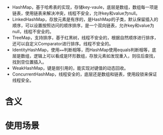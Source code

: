 - HashMap，基于哈希表的实现，存储key-vaule，底层是数组，数组每一项是链表，使用链表来解决冲突，线程不安全，允许key和value为null。
- LinkedHashMap，存放元素是有序的，是HashMap的子类，默认保留插入的顺序，可以设置按照访问的顺序排序，是一个双向链表，允许key和value为null，线程不安全的。
- TreeMap，支持排序，基于红黑树，线程不安全的，根据自然顺序进行排序，还可以自定义Comparator进行排序。线程不安全的。
- IdentityHashMap，使用`==`判断相等，而HashMap使用equals判断相等，底层是数组，逻辑上可以看成是环形数组，存放元素如发现重入，则往后查找，找到空位置插入。
- WeakHashMap，键是弱引用的，能实现对键值的动态回收。
- ConcurrentHashMap，线程安全的，底层还是数组和链表，使用段锁来保证线程安全。

# 含义

# 使用场景
